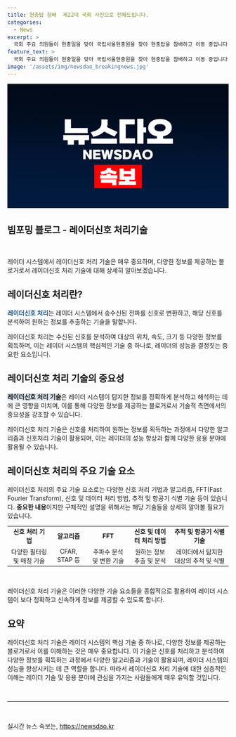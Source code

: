 ```yaml
---
title: 현충탑 참배  제22대 국회 사진으로 전해드립니다.
categories:
  - News
excerpt: >
  국회 주요 의원들이 현충일을 맞아 국립서울현충원을 찾아 현충탑을 참배하고 이동 중입니다.
feature_text: >
  국회 주요 의원들이 현충일을 맞아 국립서울현충원을 찾아 현충탑을 참배하고 이동 중입니다.
image: '/assets/img/newsdao_breakingnews.jpg'
---
```


<p><img src="/assets/img/newsdao_breakingnews.jpg" alt="pcversion 속보" /></p>

<h2 data-ke-size="size26">빔포밍 블로그 - 레이더신호 처리기술</h2>

<p data-ke-size="size16">&nbsp;</p>

<p>레이더 시스템에서 레이더신호 처리 기술은 매우 중요하며, 다양한 정보를 제공하는 블로거로서 레이더신호 처리 기술에 대해 상세히 알아보겠습니다. </p>

<h2 data-ke-size="size26">레이더신호 처리란?</h2>

<p><b><span style="color: #1a5490;">레이더신호 처리</span></b>는 레이더 시스템에서 송수신된 전파를 신호로 변환하고, 해당 신호를 분석하여 원하는 정보를 추출하는 기술을 말합니다.</p>

<p>레이더신호 처리는 수신된 신호를 분석하여 대상의 위치, 속도, 크기 등 다양한 정보를 획득하며, 이는 레이더 시스템의 핵심적인 기술 중 하나로, 레이더의 성능을 결정짓는 중요한 요소입니다.</p>

<h2 data-ke-size="size26">레이더신호 처리 기술의 중요성</h2>

<p><b><span style="background-color: #21538527;">레이더신호 처리 기술</span></b>은 레이더 시스템이 탐지한 정보를 정확하게 분석하고 해석하는 데에 큰 영향을 미치며, 이를 통해 다양한 정보를 제공하는 블로거로서 기술적 측면에서의 중요성을 강조할 수 있습니다. </p>

<p>레이더신호 처리 기술은 신호를 처리하여 원하는 정보를 획득하는 과정에서 다양한 알고리즘과 신호처리 기술이 활용되며, 이는 레이더의 성능 향상과 함께 다양한 응용 분야에 활용될 수 있습니다.</p>

<h2 data-ke-size="size26">레이더신호 처리의 주요 기술 요소</h2>

<p>레이더신호 처리의 주요 기술 요소로는 다양한 신호 처리 기법과 알고리즘, FFT(Fast Fourier Transform), 신호 및 데이터 처리 방법, 추적 및 항공기 식별 기술 등이 있습니다. <b>중요한 내용</b>이지만 구체적인 설명을 위해서는 해당 기술들을 상세히 알아볼 필요가 있습니다.</p>

<table>
    <tr>
        <td style="text-align: center; height: 17px;"><b>신호 처리 기법</b></td>
        <td style="text-align: center; height: 17px;"><b>알고리즘</b></td>
        <td style="text-align: center; height: 17px;"><b>FFT</b></td>
        <td style="text-align: center; height: 17px;"><b>신호 및 데이터 처리 방법</b></td>
        <td style="text-align: center; height: 17px;"><b>추적 및 항공기 식별 기술</b></td>
    </tr>
    <tr>
        <td style="text-align: center; height: 17px;">다양한 필터링 및 매칭 기술</td>
        <td style="text-align: center; height: 17px;">CFAR, STAP 등</td>
        <td style="text-align: center; height: 17px;">주파수 분석 및 변환 기술</td>
        <td style="text-align: center; height: 17px;">원하는 정보 추출 및 분석</td>
        <td style="text-align: center; height: 17px;">레이더에서 탐지한 대상의 추적 및 식별</td>
    </tr>
</table>

<p data-ke-size="size16">&nbsp;</p>

<p>레이더신호 처리 기술은 이러한 다양한 기술 요소들을 종합적으로 활용하여 레이더 시스템이 보다 정확하고 신속하게 정보를 제공할 수 있도록 합니다. </p>

<h2 data-ke-size="size26">요약</h2>

<p>레이더신호 처리 기술은 레이더 시스템의 핵심 기술 중 하나로, 다양한 정보를 제공하는 블로거로서 이를 이해하는 것은 매우 중요합니다. 이 기술은 신호를 처리하고 분석하여 다양한 정보를 획득하는 과정에서 다양한 알고리즘과 기술이 활용되며, 레이더 시스템의 성능을 향상시키는 데 큰 역할을 합니다. 따라서 레이더신호 처리 기술에 대한 심층적인 이해는 레이더 기술 및 응용 분야에 관심을 가지는 사람들에게 매우 유익할 것입니다.</p>

<p data-ke-size="size16">&nbsp;</p>

<hr>

<p data-ke-size="size16">&nbsp;</p>
실시간 뉴스 속보는, <a href="https://newsdao.kr" rel="dofollow">https://newsdao.kr</a>



